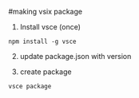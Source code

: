 #making vsix package
1. Install vsce (once)
```
npm install -g vsce
```

2. update package.json with version

3. create package 
```
vsce package
```

